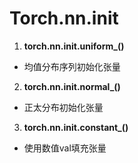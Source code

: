 # Torch.nn.init
1. **torch.nn.init.uniform_()**
  - 均值分布序列初始化张量

2. **torch.nn.init.normal_()**
  - 正太分布初始化张量

3. **torch.nn.init.constant_()**
  - 使用数值val填充张量
